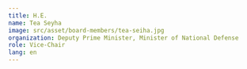```yaml
---
title: H.E.
name: Tea Seyha
image: src/asset/board-members/tea-seiha.jpg
organization: Deputy Prime Minister, Minister of National Defense
role: Vice-Chair
lang: en
---
```

